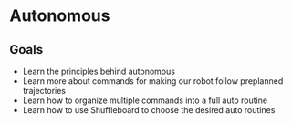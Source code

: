 # Autonomous

## Goals

- Learn the principles behind autonomous
- Learn more about commands for making our robot follow preplanned trajectories
- Learn how to organize multiple commands into a full auto routine
- Learn how to use Shuffleboard to choose the desired auto routines
